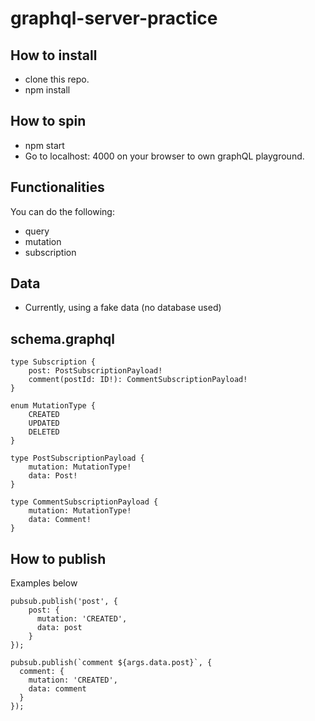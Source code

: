 # graphql-server-practice

## How to install
- clone this repo.
- npm install

## How to spin
- npm start
- Go to localhost: 4000 on your browser to own graphQL playground.

## Functionalities
You can do the following:
- query
- mutation
- subscription

## Data
- Currently, using a fake data (no database used)


## schema.graphql
```
type Subscription {
    post: PostSubscriptionPayload!
    comment(postId: ID!): CommentSubscriptionPayload!
}

enum MutationType {
    CREATED
    UPDATED
    DELETED
}

type PostSubscriptionPayload {
    mutation: MutationType!
    data: Post!
}

type CommentSubscriptionPayload {
    mutation: MutationType!
    data: Comment!
}
```

## How to publish
Examples below
``` 
pubsub.publish('post', {
    post: {
      mutation: 'CREATED',
      data: post
    }
});
```
``` 
pubsub.publish(`comment ${args.data.post}`, {
  comment: {
    mutation: 'CREATED',
    data: comment
  }
});
```
